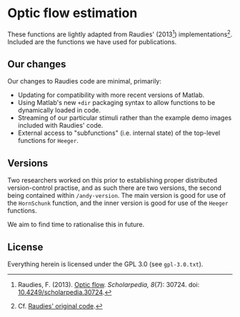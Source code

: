 # Optic flow estimation

These functions are lightly adapted from Raudies' (2013[^raudies]) implementations[^raudies-code].  Included are the functions we have used for publications.

## Our changes

Our changes to Raudies code are minimal, primarily:

- Updating for compatibility with more recent versions of Matlab.
- Using Matlab's new `+dir` packaging syntax to allow functions to be dynamically loaded in code.
- Streaming of our particular stimuli rather than the example demo images included with Raudies' code.
- External access to "subfunctions" (i.e. internal state) of the top-level functions for `Heeger`.

## Versions

Two researchers worked on this prior to establishing proper distributed version-control practise, and as such there are two versions, the second being contained within `/andy-version`. The main version is good for use of the `HornSchunk` function, and the inner version is good for use of the `Heeger` functions.

We aim to find time to rationalise this in future.

## License

Everything herein is licensed under the GPL 3.0 (see `gpl-3.0.txt`).

[^raudies]: Raudies, F. (2013). [Optic flow](http://www.scholarpedia.org/article/Optic_flow). *Scholarpedia, 8*(7): 30724. doi: [10.4249/scholarpedia.30724](https://doi.org/10.4249/scholarpedia.30724).
[^raudies-code]: Cf. [Raudies' original code](https://github.com/fraudies/optic-flow-estimation).
